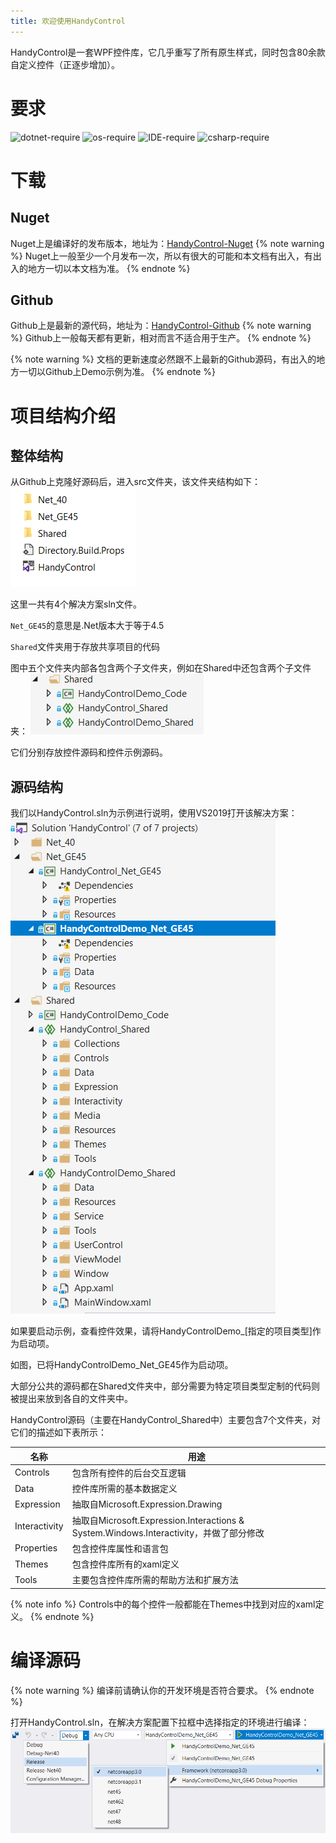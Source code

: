 ```yaml
---
title: 欢迎使用HandyControl
---
```


HandyControl是一套WPF控件库，它几乎重写了所有原生样式，同时包含80余款自定义控件（正逐步增加）。

# 要求

![dotnet-require](https://img.shields.io/badge/.net-%3E%3D4.0-blue.svg) ![os-require](https://img.shields.io/badge/OS-%3E%3Dwin7-brightgreen) ![IDE-require](https://img.shields.io/badge/IDE-vs2019-blue.svg) ![csharp-require](https://img.shields.io/badge/C%23-8.0-blue.svg)

# 下载

## Nuget

Nuget上是编译好的发布版本，地址为：[HandyControl-Nuget](https://www.nuget.org/packages/HandyControl/)
{% note warning %}
Nuget上一般至少一个月发布一次，所以有很大的可能和本文档有出入，有出入的地方一切以本文档为准。
{% endnote %}

## Github

Github上是最新的源代码，地址为：[HandyControl-Github](https://github.com/HandyOrg/HandyControl)
{% note warning %}
Github上一般每天都有更新，相对而言不适合用于生产。
{% endnote %}

{% note warning %}
文档的更新速度必然跟不上最新的Github源码，有出入的地方一切以Github上Demo示例为准。
{% endnote %}

# 项目结构介绍

## 整体结构

从Github上克隆好源码后，进入src文件夹，该文件夹结构如下：
![Project_Structure](https://raw.githubusercontent.com/HandyOrg/HandyOrgResource/master/HandyControl/Doc/Project_Structure.png)

这里一共有4个解决方案sln文件。

`Net_GE45`的意思是.Net版本大于等于4.5

`Shared`文件夹用于存放共享项目的代码

图中五个文件夹内部各包含两个子文件夹，例如在Shared中还包含两个子文件夹：
![Sub_Folder_Structure](https://raw.githubusercontent.com/HandyOrg/HandyOrgResource/master/HandyControl/Doc/Sub_Folder_Structure.png)

它们分别存放控件源码和控件示例源码。

## 源码结构

我们以HandyControl.sln为示例进行说明，使用VS2019打开该解决方案：
![Net_GE45_Structure](https://raw.githubusercontent.com/HandyOrg/HandyOrgResource/master/HandyControl/Doc/Net_GE45_Structure.png)

如果要启动示例，查看控件效果，请将HandyControlDemo_[指定的项目类型]作为启动项。

如图，已将HandyControlDemo_Net_GE45作为启动项。

大部分公共的源码都在Shared文件夹中，部分需要为特定项目类型定制的代码则被提出来放到各自的文件夹中。

HandyControl源码（主要在HandyControl_Shared中）主要包含7个文件夹，对它们的描述如下表所示：

| 名称 | 用途 |
|-|-|
| Controls | 包含所有控件的后台交互逻辑 |
| Data | 控件库所需的基本数据定义 |
| Expression | 抽取自Microsoft.Expression.Drawing |
| Interactivity | 抽取自Microsoft.Expression.Interactions & System.Windows.Interactivity，并做了部分修改 |
| Properties | 包含控件库属性和语言包 |
| Themes | 包含控件库所有的xaml定义 |
| Tools | 主要包含控件库所需的帮助方法和扩展方法 |

{% note info %}
Controls中的每个控件一般都能在Themes中找到对应的xaml定义。
{% endnote %}

# 编译源码

{% note warning %}
编译前请确认你的开发环境是否符合要求。
{% endnote %}

打开HandyControl.sln，在解决方案配置下拉框中选择指定的环境进行编译：
![Build_Config](https://raw.githubusercontent.com/HandyOrg/HandyOrgResource/master/HandyControl/Doc/Build_Config.png)